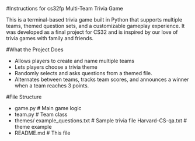 #Instructions for cs32fp Multi-Team Trivia Game

This is a terminal-based trivia game built in Python that supports multiple teams, themed question sets, and a customizable gameplay experience. It was developed as a final project for CS32 and is inspired by our love of trivia games with family and friends.

#What the Project Does
- Allows players to create and name multiple teams
- Lets players choose a trivia theme
- Randomly selects and asks questions from a themed file.
- Alternates between teams, tracks team scores, and announces a winner when a team reaches 3 points.

#File Structure
- game.py # Main game logic
- team.py # Team class
- themes/
  example_questions.txt # Sample trivia file
  Harvard-CS-qa.txt # theme example
- README.md # This file
